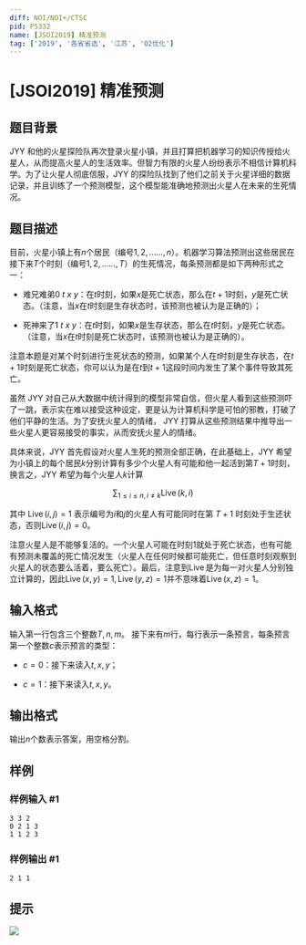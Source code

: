```yaml
---
diff: NOI/NOI+/CTSC
pid: P5332
name: [JSOI2019] 精准预测
tag: ['2019', '各省省选', '江苏', 'O2优化']
---
```

# [JSOI2019] 精准预测
## 题目背景

JYY 和他的火星探险队再次登录火星小镇，并且打算把机器学习的知识传授给火星人，从而提高火星人的生活效率。但智力有限的火星人纷纷表示不相信计算机科学。为了让火星人彻底信服，JYY 的探险队找到了他们之前关于火星详细的数据记录，并且训练了一个预测模型，这个模型能准确地预测出火星人在未来的生死情况。
## 题目描述

目前，火星小镇上有$n$个居民（编号$1,2,……,n$）。机器学习算法预测出这些居民在接下来$T$个时刻（编号$1,2,……,T$）的生死情况，每条预测都是如下两种形式之一：

- 难兄难弟$0$ $t$ $x$ $y$：在$t$时刻，如果$x$是死亡状态，那么在$t+1$时刻，$y$是死亡状态。（注意，当$x$在$t$时刻是生存状态时，该预测也被认为是正确的）；

- 死神来了$1$ $t$ $x$ $y$：在$t$时刻，如果$x$是生存状态，那么在$t$时刻，$y$是死亡状态。（注意，当$x$在$t$时刻是死亡状态时，该预测也被认为是正确的）。

注意本题是对某个时刻进行生死状态的预测，如果某个人在$t$时刻是生存状态，在$t+1$时刻是死亡状态，你可以认为是在$t$到$t+1$这段时间内发生了某个事件导致其死亡。

虽然 JYY 对自己从大数据中统计得到的模型非常自信，但火星人看到这些预测吓了一跳，表示实在难以接受这种设定，更是认为计算机科学是可怕的邪教，打破了他们平静的生活。为了安抚火星人的情绪， JYY 打算从这些预测结果中推导出一些火星人更容易接受的事实，从而安抚火星人的情绪。

具体来说，JYY 首先假设对火星人生死的预测全部正确，在此基础上，JYY 希望为小镇上的每个居民$k$分别计算有多少个火星人有可能和他一起活到第$T+1$时刻，换言之，JYY 希望为每个火星人$k$计算

$$\sum_{1 \leq i \leq n,i \neq k} \operatorname{Live}(k,i)$$

其中 $\operatorname{Live}(i,j)=1$ 表示编号为$i$和$j$的火星人有可能同时在第 $T+1$ 时刻处于生还状态，否则$\operatorname{Live}(i,j)=0$。

注意火星人是不能够复活的。一个火星人可能在时刻$1$就处于死亡状态，也有可能有预测未覆盖的死亡情况发生（火星人在任何时候都可能死亡，但任意时刻观察到火星人的状态要么活着，要么死亡）。最后，注意到$\operatorname{Live}$是为每一对火星人分别独立计算的，因此$\operatorname{Live}(x,y)=1,\operatorname{Live}(y,z)=1$并不意味着$\operatorname{Live}(x,z)=1$。
## 输入格式

输入第一行包含三个整数$T,n,m$。
接下来有$m$行，每行表示一条预言，每条预言第一个整数$c$表示预言的类型：

- $c=0$：接下来读入$t,x,y$；

- $c=1$：接下来读入$t,x,y$。
## 输出格式

输出$n$个数表示答案，用空格分割。
## 样例

### 样例输入 #1
```
3 3 2
0 2 1 3
1 1 2 3
```
### 样例输出 #1
```
2 1 1
```
## 提示

![](https://cdn.luogu.com.cn/upload/pic/57734.png)
